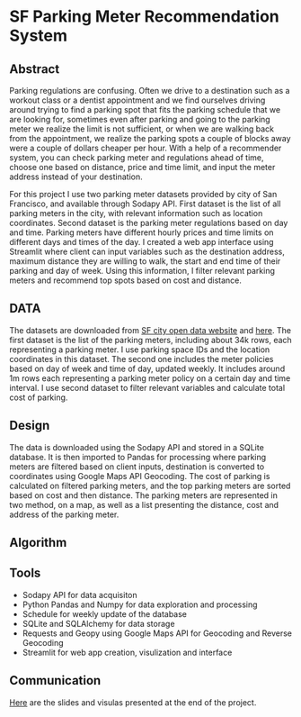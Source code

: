 # SF Parking Meter Recommendation System

## Abstract
Parking regulations are confusing. Often we drive to a destination such as a workout class or a dentist appointment and we find ourselves driving around trying to find a parking spot that fits the parking schedule that we are looking for, sometimes even after parking and going to the parking meter we realize the limit is not sufficient, or when we are walking back from the appointment, we realize the parking spots a couple of blocks away were a couple of dollars cheaper per hour. With a help of a recommender system, you can check parking meter and regulations ahead of time, choose one based on distance, price and time limit, and input the meter address instead of your destination.

For this project I use two parking meter datasets provided by city of San Francisco, and available through Sodapy API. First dataset is the list of all parking meters in the city, with relevant information such as location coordinates. Second dataset is the parking meter regulations based on day and time. Parking meters have different hourly prices and time limits on different days and times of the day. I created a web app interface using Streamlit where client can input variables such as the destination address, maximum distance they are willing to walk, the start and end time of their parking and day of week. Using this information, I filter relevant parking meters and recommend top spots based on cost and distance.


## DATA
The datasets are downloaded from [SF city open data website](https://data.sfgov.org/Transportation/Parking-Meters/8vzz-qzz9) and [here](https://data.sfgov.org/Transportation/Meter-Policies/qq7v-hds4). The first dataset is the list of the parking meters, including about 34k rows, each representing a parking meter. I use parking space IDs and the location coordinates in this dataset. The second one includes the meter policies based on day of week and time of day, updated weekly. It includes around 1m rows each representing a parking meter policy on a certain day and time interval. I use second dataset to filter relevant variables and calculate total cost of parking. 


## Design
The data is downloaded using the Sodapy API and stored in a SQLite database. It is then imported to Pandas for processing where parking meters are filtered based on client inputs, destination is converted to coordinates using Google Maps API Geocoding. The cost of parking is calculated on filtered parking meters, and the top parking meters are sorted based on cost and then distance. The parking meters are represented in two method, on a map, as well as a list presenting the distance, cost and address of the parking meter.


## Algorithm



## Tools
- Sodapy API for data acquisiton
- Python Pandas and Numpy for data exploration and processing
- Schedule for weekly update of the database
- SQLite and SQLAlchemy for data storage
- Requests and Geopy using Google Maps API for Geocoding and Reverse Geocoding
- Streamlit for web app creation, visulization and interface

## Communication
[Here](https://github.com/atrinsarmadi/Metis_Projects/tree/main/DataEngineering) are the slides and visulas presented at the end of the project.
